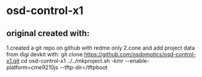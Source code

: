 osd-control-x1
==============

original created with:
----------------------
1.created a git repo on github with redme only
2.cone and add project data from digi devkit with:
git clone https://github.com/osdomotics/osd-control-x1.git
cd osd-control-x1
../../mkproject.sh -kmr --enable-platform=cme9210js --tftp-dir=/tftpboot
